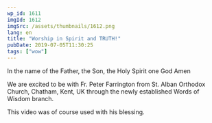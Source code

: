 ```yaml
---
wp_id: 1611
imgId: 1612
imgSrc: /assets/thumbnails/1612.png
lang: en
title: "Worship in Spirit and TRUTH!"
pubDate: 2019-07-05T11:30:25
tags: ["wow"]
---
```


<!-- page: 6 -->

<p>In the name of the Father, the Son, the Holy Spirit one God Amen</p>
<p>We are excited to be with Fr. Peter Farrington from St. Alban Orthodox Church, Chatham, Kent, UK through the newly established Words of Wisdom branch.</p>
<p>This video was of course used with his blessing.</p>
